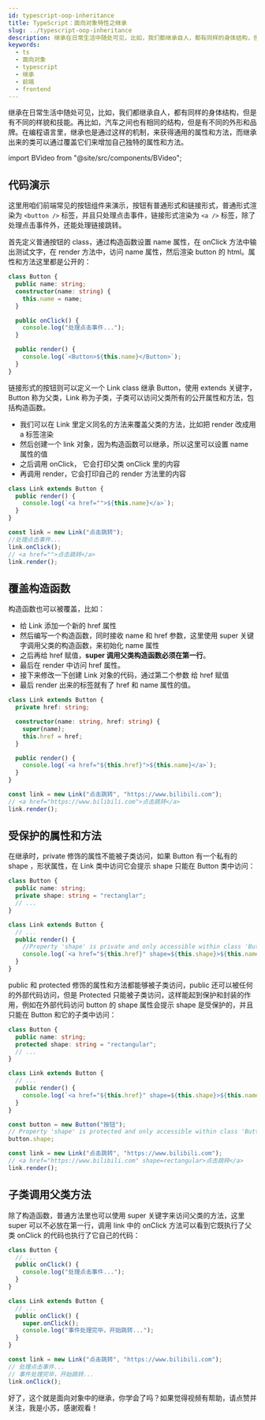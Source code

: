```yaml
---
id: typescript-oop-inheritance
title: TypeScript：面向对象特性之继承
slug: ../typescript-oop-inheritance
description: 继承在日常生活中随处可见，比如，我们都继承自人，都有同样的身体结构，但是有不同的样貌和技能。再比如，汽车之间也有相同的结构，但是有不同的外形和品牌。在编程语言里，继承也是通过这样的机制，来获得通用的属性和方法，而继承出来的类可以通过覆盖它们来增加自己独特的属性和方法。
keywords:
  - ts
  - 面向对象
  - typescript
  - 继承
  - 前端
  - frontend
---
```


继承在日常生活中随处可见，比如，我们都继承自人，都有同样的身体结构，但是有不同的样貌和技能。再比如，汽车之间也有相同的结构，但是有不同的外形和品牌。在编程语言里，继承也是通过这样的机制，来获得通用的属性和方法，而继承出来的类可以通过覆盖它们来增加自己独特的属性和方法。

import BVideo from "@site/src/components/BVideo";

<BVideo src="//player.bilibili.com/player.html?aid=541232961&bvid=BV1ui4y1V7Z5&cid=206747044&page=1"/>

## 代码演示

这里用咱们前端常见的按钮组件来演示，按钮有普通形式和链接形式，普通形式渲染为 `<button />` 标签，并且只处理点击事件，链接形式渲染为 `<a />` 标签，除了处理点击事件外，还能处理链接跳转。

首先定义普通按钮的 class，通过构造函数设置 name 属性，在 onClick 方法中输出测试文字，在 render 方法中，访问 name 属性，然后渲染 button 的 html。属性和方法这里都是公开的：

```typescript
class Button {
  public name: string;
  constructor(name: string) {
    this.name = name;
  }

  public onClick() {
    console.log("处理点击事件...");
  }

  public render() {
    console.log(`<Button>${this.name}</Button>`);
  }
}
```

链接形式的按钮则可以定义一个 Link class 继承 Button，使用 extends 关键字，Button 称为父类，Link 称为子类，子类可以访问父类所有的公开属性和方法，包括构造函数。

- 我们可以在 Link 里定义同名的方法来覆盖父类的方法，比如把 render 改成用 a 标签渲染
- 然后创建一个 link 对象，因为构造函数可以继承，所以这里可以设置 name 属性的值
- 之后调用 onClick， 它会打印父类 onClick 里的内容
- 再调用 render，它会打印自己的 render 方法里的内容

```typescript
class Link extends Button {
  public render() {
    console.log(`<a href="">${this.name}</a>`);
  }
}

const link = new Link("点击跳转");
//处理点击事件...
link.onClick();
// <a href="">点击跳转</a>
link.render();
```

## 覆盖构造函数

构造函数也可以被覆盖，比如：

- 给 Link 添加一个新的 href 属性
- 然后编写一个构造函数，同时接收 name 和 href 参数，这里使用 super 关键字调用父类的构造函数，来初始化 name 属性
- 之后再给 href 赋值，**super 调用父类构造函数必须在第一行**。
- 最后在 render 中访问 href 属性。
- 接下来修改一下创建 Link 对象的代码，通过第二个参数 给 href 赋值
- 最后 render 出来的标签就有了 href 和 name 属性的值。

```typescript
class Link extends Button {
  private href: string;

  constructor(name: string, href: string) {
    super(name);
    this.href = href;
  }

  public render() {
    console.log(`<a href="${this.href}">${this.name}</a>`);
  }
}

const link = new Link("点击跳转", "https://www.bilibili.com");
// <a href="https://www.bilibili.com">点击跳转</a>
link.render();
```

## 受保护的属性和方法

在继承时，private 修饰的属性不能被子类访问，如果 Button 有一个私有的 shape ，形状属性，在 Link 类中访问它会提示 shape 只能在 Button 类中访问：

```typescript
class Button {
  public name: string;
  private shape: string = "rectanglar";
  // ...
}

class Link extends Button {
  // ...
  public render() {
    //Property 'shape' is private and only accessible within class 'Button'.ts(2341)
    console.log(`<a href="${this.href}" shape=${this.shape}>${this.name}</a>`);
  }
}
```

public 和 protected 修饰的属性和方法都能够被子类访问，public 还可以被任何的外部代码访问，但是 Protected 只能被子类访问，这样能起到保护和封装的作用，例如在外部代码访问 button 的 shape 属性会提示 shape 是受保护的，并且只能在 Button 和它的子类中访问：

```typescript
class Button {
  public name: string;
  protected shape: string = "rectangular";
  // ...
}

class Link extends Button {
  // ...
  public render() {
    console.log(`<a href="${this.href}" shape=${this.shape}>${this.name}</a>`);
  }
}

const button = new Button("按钮");
// Property 'shape' is protected and only accessible within class 'Button' and its subclasses.ts(2445)
button.shape;

const link = new Link("点击跳转", "https://www.bilibili.com");
// <a href="https://www.bilibili.com" shape=rectangular>点击跳转</a>
link.render();
```

## 子类调用父类方法

除了构造函数，普通方法里也可以使用 super 关键字来访问父类的方法，这里 super 可以不必放在第一行，调用 link 中的 onClick 方法可以看到它既执行了父类 onClick 的代码也执行了它自己的代码：

```typescript
class Button {
  // ...
  public onClick() {
    console.log("处理点击事件...");
  }
}

class Link extends Button {
  // ...
  public onClick() {
    super.onClick();
    console.log("事件处理完毕，开始跳转...");
  }
}

const link = new Link("点击跳转", "https://www.bilibili.com");
// 处理点击事件...
// 事件处理完毕，开始跳转...
link.onClick();
```

好了，这个就是面向对象中的继承，你学会了吗？如果觉得视频有帮助，请点赞并关注，我是小苏，感谢观看！
